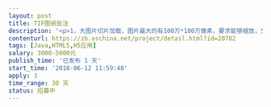 ```yaml
---                
layout: post       
title: TIF图纸批注           
description: '<p>1，大图片切片加载，图片最大的有100万*100万像素，要求能够缩放，分片加载，放大缩小。</p><p>2，在图片上可以进行批注，类似qq截图批注。</p><p>3，测量面积，根据在图片上选择的区域计算出现实中的面积。</p>'     
contenturl: https://zb.oschina.net/project/detail.html?id=20782      
tags: [Java,HTML5,H5应用]            
salary: 3000-5000元          
publish_time: '已发布 1 天'         
start_time: '2018-06-12 11:59:48'           
apply: 3                   
time_range: 30 天              
status: 招募中                  
---                 
```

